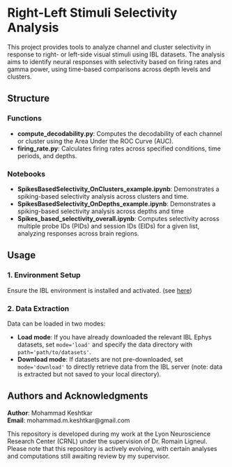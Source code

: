 # Right-Left Stimuli Selectivity Analysis

This project provides tools to analyze channel and cluster selectivity in response to right- or left-side visual stimuli using IBL datasets. The analysis aims to identify neural responses with selectivity based on firing rates and gamma power, using time-based comparisons across depth levels and clusters.

## Structure

### Functions

-   **compute_decodability.py**: Computes the decodability of each channel or cluster using the Area Under the ROC Curve (AUC).
-   **firing_rate.py**: Calculates firing rates across specified conditions, time periods, and depths.

### Notebooks

-   **SpikesBasedSelectivity_OnClusters_example.ipynb**: Demonstrates a spiking-based selectivity analysis across clusters and time.
-   **SpikesBasedSelectivity_OnDepths_example.ipynb**: Demonstrates a spiking-based selectivity analysis across depths and time
-   **Spikes_based_selectivity_overall.ipynb**: Computes selectivity across multiple probe IDs (PIDs) and session IDs (EIDs) for a given list, analyzing responses across brain regions.

## Usage

### 1. Environment Setup

Ensure the IBL environment is installed and activated. (see [here](https://github.com/int-brain-lab/iblenv))

### 2. Data Extraction

Data can be loaded in two modes:

-   **Load mode**: If you have already downloaded the relevant IBL Ephys datasets, set `mode='load'` and specify the data directory with `path='path/to/datasets'`.
-   **Download mode**: If datasets are not pre-downloaded, set `mode='download'` to directly retrieve data from the IBL server (note: data is extracted but not saved to your local directory).

## Authors and Acknowledgments

**Author**: Mohammad Keshtkar\
**Email**: mohammad.m.keshtkar\@gmail.com

This repository is developed during my work at the Lyon Neuroscience Research Center (CRNL) under the supervision of Dr. Romain Ligneul. Please note that this repository is actively evolving, with certain analyses and computations still awaiting review by my supervisor.